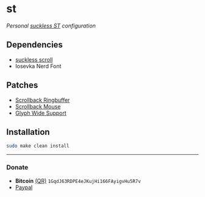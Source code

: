 # st
*Personal [suckless ST](https://st.suckless.org/) configuration*

## Dependencies
- [suckless scroll](https://tools.suckless.org/scroll)
- Iosevka Nerd Font

## Patches
- [Scrollback Ringbuffer](https://st.suckless.org/patches/scrollback/st-scrollback-ringbuffer-0.9.2.diff)
- [Scrollback Mouse](https://st.suckless.org/patches/scrollback/st-scrollback-mouse-0.9.2.diff)
- [Glyph Wide Support](https://st.suckless.org/patches/glyph_wide_support/st-glyph-wide-support-20220411-ef05519.diff)

## Installation
```bash
sudo make clean install
```

---

### Donate
- **Bitcoin** [(QR)](https://raw.githubusercontent.com/javiorfo/img/master/crypto/bitcoin.png)  `1GqdJ63RDPE4eJKujHi166FAyigvHu5R7v`
- [Paypal](https://www.paypal.com/donate/?hosted_button_id=FA7SGLSCT2H8G) 

